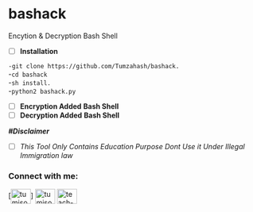 # bashack
Encytion &amp; Decryption Bash Shell 

- [ ] **Installation**

`-git clone https://github.com/Tumzahash/bashack.`                       
 -`cd bashack`                                              
           -`sh install.`                                
-`python2 bashack.py
`
- [ ] **Encryption Added** __Bash Shell__
- [ ] **Decryption Added** __Bash Shell__

_**#Disclaimer**_

- [ ] _This Tool Only Contains Education Purpose 
Dont Use it Under Illegal Immigration law_


<h3 align="left">Connect with me:</h3>
<p align="left">
[<a href="https://dev.to/tumisohash" target="blank"><img align="center" src="https://cdn.jsdelivr.net/npm/simple-icons@3.0.1/icons/dev-dot-to.svg" alt="tumisohash" height="30" width="40" /></a>]
<a href="https://fb.com/tumiso clement" target="blank"><img align="center" src="https://raw.githubusercontent.com/rahuldkjain/github-profile-readme-generator/master/src/images/icons/Social/facebook.svg" alt="tumiso clement" height="30" width="40" /></a>
<a href="https://www.hackerearth.com/tumisohash" target="blank"><img align="center" src="https://raw.githubusercontent.com/rahuldkjain/github-profile-readme-generator/master/src/images/icons/Social/hackerearth.svg" alt="teach-505" height="30" width="40" /></a>
</p>

